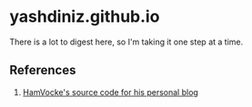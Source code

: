 # yashdiniz.github.io

There is a lot to digest here, so I'm taking it one step at a time.

## References

1. [HamVocke's source code for his personal blog](https://github.com/hamvocke/hamvocke.github.io)
